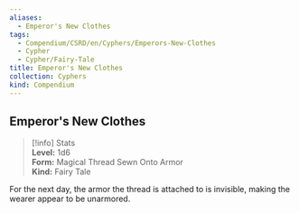```yaml
---
aliases:
  - Emperor's New Clothes
tags:
  - Compendium/CSRD/en/Cyphers/Emperors-New-Clothes
  - Cypher
  - Cypher/Fairy-Tale
title: Emperor's New Clothes
collection: Cyphers
kind: Compendium
---
```

## Emperor's New Clothes  
>[!info] Stats  
> **Level:** 1d6  
> **Form:** Magical Thread Sewn Onto Armor  
> **Kind:** Fairy Tale
  
For the next day, the armor the thread is attached to is invisible, making the wearer appear to be unarmored.